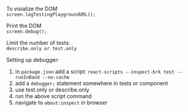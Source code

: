 To visialize the DOM \
`screen.logTestingPlaygroundURL();`

Print the DOM \
`screen.debug();`

Limit the number of tests: \
`describe.only or test.only`

Setting up debugger:
1. in `package.json` add a script: 
	`react-scripts --inspect-brk test --runInBand --no-cache`
2. add a `debugger;` statement somewhere in tests or component
3. use test.only or describe.only
4. run the above script command
5. navigate to `about:inspect` in browser
